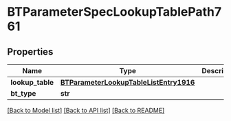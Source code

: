 # BTParameterSpecLookupTablePath761

## Properties
Name | Type | Description | Notes
------------ | ------------- | ------------- | -------------
**lookup_table** | [**BTParameterLookupTableListEntry1916**](BTParameterLookupTableListEntry1916.md) |  | [optional] 
**bt_type** | **str** |  | [optional] 

[[Back to Model list]](../README.md#documentation-for-models) [[Back to API list]](../README.md#documentation-for-api-endpoints) [[Back to README]](../README.md)


